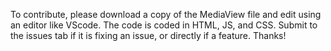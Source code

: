 To contribute, please download a copy of the MediaView file and edit using an editor like VScode. The code is coded in HTML, JS, and CSS. Submit to the issues tab if it is fixing an issue, or directly if a feature. Thanks!
